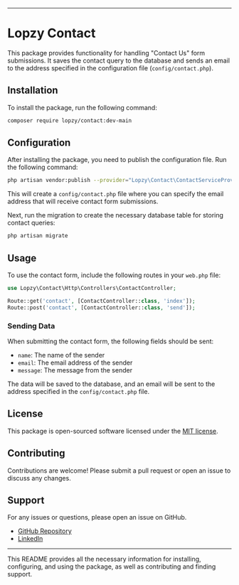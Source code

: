 

---

# Lopzy Contact

This package provides functionality for handling "Contact Us" form submissions. It saves the contact query to the database and sends an email to the address specified in the configuration file (`config/contact.php`).

## Installation

To install the package, run the following command:

```bash
composer require lopzy/contact:dev-main
```

## Configuration

After installing the package, you need to publish the configuration file. Run the following command:

```bash
php artisan vendor:publish --provider="Lopzy\Contact\ContactServiceProvider"
```

This will create a `config/contact.php` file where you can specify the email address that will receive contact form submissions.

Next, run the migration to create the necessary database table for storing contact queries:

```bash
php artisan migrate
```

## Usage

To use the contact form, include the following routes in your `web.php` file:

```php
use Lopzy\Contact\Http\Controllers\ContactController;

Route::get('contact', [ContactController::class, 'index']);
Route::post('contact', [ContactController::class, 'send']);
```

### Sending Data

When submitting the contact form, the following fields should be sent:

- `name`: The name of the sender
- `email`: The email address of the sender
- `message`: The message from the sender

The data will be saved to the database, and an email will be sent to the address specified in the `config/contact.php` file.

## License

This package is open-sourced software licensed under the [MIT license](LICENSE.md).

## Contributing

Contributions are welcome! Please submit a pull request or open an issue to discuss any changes.

## Support

For any issues or questions, please open an issue on GitHub.

- [GitHub Repository](https://github.com/Premod1/contact-mail-packages)
- [LinkedIn](https://www.linkedin.com/in/premod-suraweera-968916216/)

---

This README provides all the necessary information for installing, configuring, and using the package, as well as contributing and finding support.
